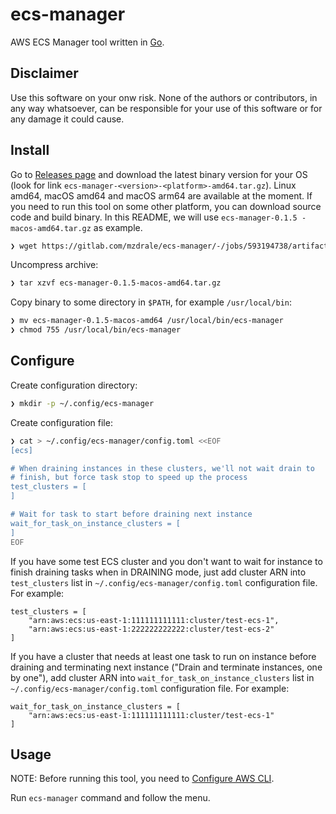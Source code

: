 # ecs-manager

AWS ECS Manager tool written in [Go](https://golang.org).

## Disclaimer

Use this software on your onw risk. None of the authors or contributors, in any way whatsoever, can be responsible for your use of this software or for any damage it could cause.

## Install

Go to [Releases page](https://gitlab.com/mzdrale/ecs-manager/-/releases) and download the latest binary version for your OS (look for link `ecs-manager-<version>-<platform>-amd64.tar.gz`). Linux amd64, macOS amd64 and macOS arm64 are available at the moment. If you need to run this tool on some other platform, you can download source code and build binary.
In this README, we will use `ecs-manager-0.1.5
-macos-amd64.tar.gz` as example.

```bash
❯ wget https://gitlab.com/mzdrale/ecs-manager/-/jobs/593194738/artifacts/raw/target/ecs-manager-0.1.5-macos-amd64.tar.gz
```

Uncompress archive:
```bash
❯ tar xzvf ecs-manager-0.1.5-macos-amd64.tar.gz
```

Copy binary to some directory in `$PATH`, for example `/usr/local/bin`:

```bash
❯ mv ecs-manager-0.1.5-macos-amd64 /usr/local/bin/ecs-manager
❯ chmod 755 /usr/local/bin/ecs-manager
```

## Configure

Create configuration directory:

```bash
❯ mkdir -p ~/.config/ecs-manager
```

Create configuration file:

```bash
❯ cat > ~/.config/ecs-manager/config.toml <<EOF
[ecs]

# When draining instances in these clusters, we'll not wait drain to
# finish, but force task stop to speed up the process
test_clusters = [
]

# Wait for task to start before draining next instance
wait_for_task_on_instance_clusters = [
]
EOF
```

If you have some test ECS cluster and you don't want to wait for instance to finish draining tasks when in DRAINING mode, just add cluster ARN into `test_clusters` list in `~/.config/ecs-manager/config.toml` configuration file. For example:

```
test_clusters = [
    "arn:aws:ecs:us-east-1:111111111111:cluster/test-ecs-1",
    "arn:aws:ecs:us-east-1:222222222222:cluster/test-ecs-2"
]
```

If you have a cluster that needs at least one task to run on instance before draining and terminating next instance ("Drain and terminate instances, one by one"), add cluster ARN into `wait_for_task_on_instance_clusters` list in `~/.config/ecs-manager/config.toml` configuration file. For example:

```
wait_for_task_on_instance_clusters = [
    "arn:aws:ecs:us-east-1:111111111111:cluster/test-ecs-1"
]
```

## Usage

NOTE: Before running this tool, you need to [Configure AWS CLI](https://docs.aws.amazon.com/cli/latest/userguide/cli-chap-configure.html).

Run `ecs-manager` command and follow the menu.
